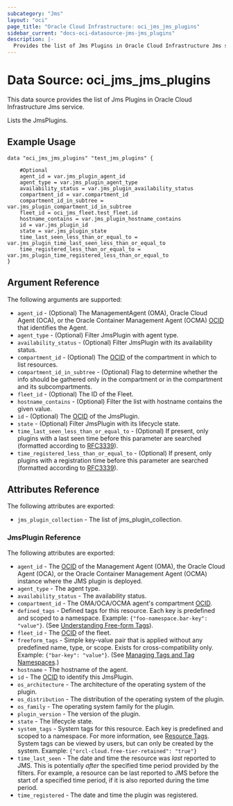 ```yaml
---
subcategory: "Jms"
layout: "oci"
page_title: "Oracle Cloud Infrastructure: oci_jms_jms_plugins"
sidebar_current: "docs-oci-datasource-jms-jms_plugins"
description: |-
  Provides the list of Jms Plugins in Oracle Cloud Infrastructure Jms service
---
```


# Data Source: oci_jms_jms_plugins
This data source provides the list of Jms Plugins in Oracle Cloud Infrastructure Jms service.

Lists the JmsPlugins.

## Example Usage

```hcl
data "oci_jms_jms_plugins" "test_jms_plugins" {

	#Optional
	agent_id = var.jms_plugin_agent_id
	agent_type = var.jms_plugin_agent_type
	availability_status = var.jms_plugin_availability_status
	compartment_id = var.compartment_id
	compartment_id_in_subtree = var.jms_plugin_compartment_id_in_subtree
	fleet_id = oci_jms_fleet.test_fleet.id
	hostname_contains = var.jms_plugin_hostname_contains
	id = var.jms_plugin_id
	state = var.jms_plugin_state
	time_last_seen_less_than_or_equal_to = var.jms_plugin_time_last_seen_less_than_or_equal_to
	time_registered_less_than_or_equal_to = var.jms_plugin_time_registered_less_than_or_equal_to
}
```

## Argument Reference

The following arguments are supported:

* `agent_id` - (Optional) The ManagementAgent (OMA), Oracle Cloud Agent (OCA), or the Oracle Container Management Agent (OCMA) [OCID](https://docs.cloud.oracle.com/iaas/Content/General/Concepts/identifiers.htm)  that identifies the Agent. 
* `agent_type` - (Optional) Filter JmsPlugin with agent type.
* `availability_status` - (Optional) Filter JmsPlugin with its availability status.
* `compartment_id` - (Optional) The [OCID](https://docs.cloud.oracle.com/iaas/Content/General/Concepts/identifiers.htm) of the compartment in which to list resources. 
* `compartment_id_in_subtree` - (Optional) Flag to determine whether the info should be gathered only in the compartment or in the compartment and its subcompartments. 
* `fleet_id` - (Optional) The ID of the Fleet.
* `hostname_contains` - (Optional) Filter the list with hostname contains the given value. 
* `id` - (Optional) The [OCID](https://docs.cloud.oracle.com/iaas/Content/General/Concepts/identifiers.htm) of the JmsPlugin.
* `state` - (Optional) Filter JmsPlugin with its lifecycle state.
* `time_last_seen_less_than_or_equal_to` - (Optional) If present, only plugins with a last seen time before this parameter are searched (formatted according to [RFC3339](https://datatracker.ietf.org/doc/html/rfc3339)).
* `time_registered_less_than_or_equal_to` - (Optional) If present, only plugins with a registration time before this parameter are searched (formatted according to [RFC3339](https://datatracker.ietf.org/doc/html/rfc3339)).


## Attributes Reference

The following attributes are exported:

* `jms_plugin_collection` - The list of jms_plugin_collection.

### JmsPlugin Reference

The following attributes are exported:

* `agent_id` - The [OCID](https://docs.cloud.oracle.com/iaas/Content/General/Concepts/identifiers.htm) of the Management Agent (OMA), the Oracle Cloud Agent (OCA), or the Oracle Container Management Agent (OCMA) instance where the JMS plugin is deployed. 
* `agent_type` - The agent type.
* `availability_status` - The availability status.
* `compartment_id` - The OMA/OCA/OCMA agent's compartment [OCID](https://docs.cloud.oracle.com/iaas/Content/General/Concepts/identifiers.htm). 
* `defined_tags` - Defined tags for this resource. Each key is predefined and scoped to a namespace. Example: `{"foo-namespace.bar-key": "value"}`. (See [Understanding Free-form Tags](https://docs.cloud.oracle.com/iaas/Content/Tagging/Tasks/managingtagsandtagnamespaces.htm)). 
* `fleet_id` - The [OCID](https://docs.cloud.oracle.com/iaas/Content/General/Concepts/identifiers.htm) of the fleet. 
* `freeform_tags` - Simple key-value pair that is applied without any predefined name, type, or scope. Exists for cross-compatibility only. Example: `{"bar-key": "value"}`. (See [Managing Tags and Tag Namespaces](https://docs.cloud.oracle.com/iaas/Content/Tagging/Concepts/understandingfreeformtags.htm).) 
* `hostname` - The hostname of the agent. 
* `id` - The [OCID](https://docs.cloud.oracle.com/iaas/Content/General/Concepts/identifiers.htm) to identify this JmsPlugin.
* `os_architecture` - The architecture of the operating system of the plugin.
* `os_distribution` - The distribution of the operating system of the plugin.
* `os_family` - The operating system family for the plugin.
* `plugin_version` - The version of the plugin.
* `state` - The lifecycle state.
* `system_tags` - System tags for this resource. Each key is predefined and scoped to a namespace. For more information, see [Resource Tags](https://docs.cloud.oracle.com/iaas/Content/General/Concepts/resourcetags.htm). System tags can be viewed by users, but can only be created by the system.  Example: `{"orcl-cloud.free-tier-retained": "true"}` 
* `time_last_seen` - The date and time the resource was _last_ reported to JMS. This is potentially _after_ the specified time period provided by the filters. For example, a resource can be last reported to JMS before the start of a specified time period, if it is also reported during the time period. 
* `time_registered` - The date and time the plugin was registered. 

